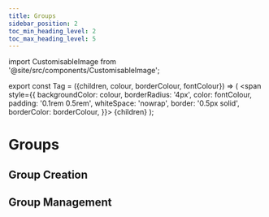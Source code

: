 ```yaml
---
title: Groups
sidebar_position: 2
toc_min_heading_level: 2
toc_max_heading_level: 5
---
```


import CustomisableImage from '@site/src/components/CustomisableImage';

export const Tag = ({children, colour, borderColour, fontColour}) => (
<span
style={{
    backgroundColor: colour,
    borderRadius: '4px',
    color: fontColour,
    padding: '0.1rem 0.5rem',
    whiteSpace: 'nowrap',
    border: '0.5px solid',
    borderColor: borderColour,
    }}>
{children}
</span>
);

# Groups

## Group Creation

## Group Management